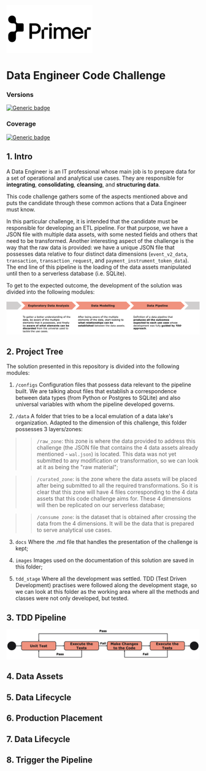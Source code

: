 ![alt text for the image](images/primer.png "Primer logo")

# **Data Engineer Code Challenge**

### **Versions**
[![Generic badge](https://img.shields.io/badge/python-3.8-blue)](https://shields.io/)

### **Coverage**
[![Generic badge](https://img.shields.io/badge/linux%2FmacOS-passing-brightgreen)](https://shields.io/)

## **1. Intro**
A Data Engineer is an IT professional whose main job is to prepare data for a set of operational and analytical use cases. They are responsible for **integrating**, **consolidating**, **cleansing**, and **structuring data**.

This code challenge gathers some of the aspects mentioned above and puts the candidate through these common actions that a Data Engineer must know.

In this particular challenge, it is intended that the candidate must be responsible for developing an ETL pipeline. For that purpose, we have a JSON file with multiple data assets, with some nested fields and others that need to be transformed. Another interesting aspect of the challenge is the way that the raw data is provided: we have a unique JSON file that possesses data relative to four distinct data dimensions (`event_v2_data`, `transaction`, `transaction_request`, and `payment_instrument_token_data`). The end line of this pipeline is the loading of the data assets manipulated until then to a serverless database (i.e. SQLite).

To get to the expected outcome, the development of the solution was divided into the following modules:

![alt text for the image](images/approach.png "Approach Definition")

## **2. Project Tree**
The solution presented in this repository is divided into the following modules:

1. `/configs`
Configuration files that possess data relevant to the pipeline built. We are talking about files that establish a correspondence between data types (from Python or Postgres to SQLite) and also universal variables with whom the pipeline developed governs.

2. `/data`
A folder that tries to be a local emulation of a data lake's organization. Adapted to the dimension of this challenge, this folder possesses 3 layers/zones:

>> `/raw_zone`: this zone is where the data provided to address this challenge (the JSON file that contains the 4 data assets already mentioned - `wal.json`) is located. This data was not yet submitted to any modification or transformation, so we can look at it as being the "raw material";

>> `/curated_zone`: is the zone where the data assets will be placed after being submitted to all the required transformations. So it is clear that this zone will have 4 files corresponding to the 4 data assets that this code challenge aims for. These 4 dimensions will then be replicated on our serverless database;

>> `/consume zone`: is the dataset that is obtained after crossing the data from the 4 dimensions. It will be the data that is prepared to serve analytical use cases.

3. `docs`
Where the .md file that handles the presentation of the challenge is kept;

4. `images`
Images used on the documentation of this solution are saved in this folder;

5. `tdd_stage`
Where all the development was settled. TDD (Test Driven Development) practises were followed along the development stage, so we can look at this folder as the working area where all the methods and classes were not only developed, but tested.

## **3. TDD Pipeline**
![alt text for the image](images/tdd.png "TDD Pipeline")

## **4. Data Assets**


## **5. Data Lifecycle**


## **6. Production Placement**


## **7. Data Lifecycle**


## **8. Trigger the Pipeline**

